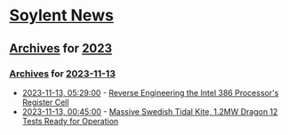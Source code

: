 # [Soylent News](../../../README.md)

## [Archives](../../index.md) for [2023](../index.md)

### [Archives](../../index.md) for [2023-11-13](index.md)

* [2023-11-13, 05:29:00](https://soylentnews.org/article.pl?sid=23/11/12/049251&from=rss) - [Reverse Engineering the Intel 386 Processor's Register Cell](https://soylentnews.org/article.pl?sid=23/11/12/049251&from=rss)
* [2023-11-13, 00:45:00](https://soylentnews.org/article.pl?sid=23/11/12/047224&from=rss) - [Massive Swedish Tidal Kite, 1.2MW Dragon 12 Tests Ready for Operation](https://soylentnews.org/article.pl?sid=23/11/12/047224&from=rss)
